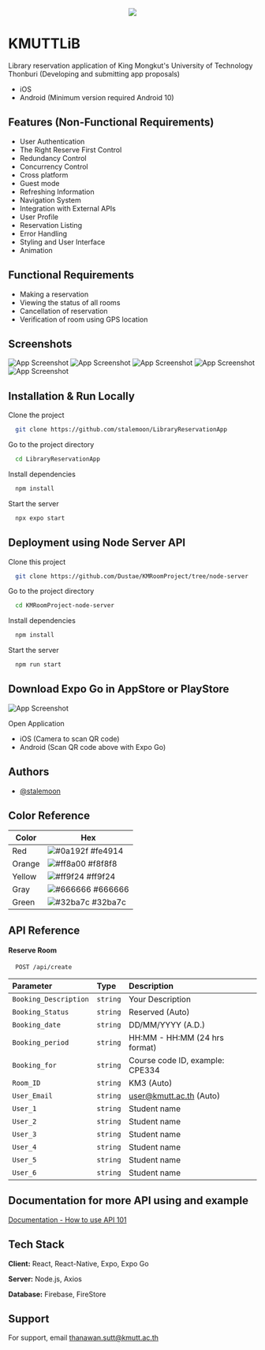 <div align="center">
<img src="https://cdn.discordapp.com/attachments/881006618911858728/1171510399594659880/Asset_2_1.png?ex=655cf114&is=654a7c14&hm=06600ce82f7fe5691db1d6a124af10b820e37c5804280749bd1d003923e2ae80&" />
</div>

# KMUTTLiB

Library reservation application of King Mongkut's University of Technology Thonburi (Developing and submitting app proposals)
- iOS
- Android (Minimum version required Android 10)


## Features (Non-Functional Requirements)

- User Authentication
- The Right Reserve First Control
- Redundancy Control
- Concurrency Control
- Cross platform
- Guest mode
- Refreshing Information
- Navigation System
- Integration with External APIs
- User Profile
- Reservation Listing
- Error Handling
- Styling and User Interface
- Animation

## Functional Requirements

- Making a reservation
- Viewing the status of all rooms
- Cancellation of reservation
- Verification of room using GPS location


## Screenshots

![App Screenshot](https://cdn.discordapp.com/attachments/881006618911858728/1171509283179995247/iphone15pro.png?ex=655cf00a&is=654a7b0a&hm=36c1cc1c315111b6de6bae8eaf3ccfea7bb7c47e06bcd9aa7552a63f361b09d5&)
![App Screenshot](https://cdn.discordapp.com/attachments/881006618911858728/1171509283704287322/iphone15pro-1.png?ex=655cf00a&is=654a7b0a&hm=28ae65892531b0f3baa2ebf51aa11b8b0cdf3e0cc7f2413828c74e3b249e4088&)
![App Screenshot](https://cdn.discordapp.com/attachments/881006618911858728/1171509284408934400/iphone15pro-2.png?ex=655cf00a&is=654a7b0a&hm=b59d8cdda238c61de57c0864595a9004aed0a789348aa7d852109a3492e8a488&)
![App Screenshot](https://cdn.discordapp.com/attachments/881006618911858728/1171509285042266292/iphone15pro-3.png?ex=655cf00b&is=654a7b0b&hm=e624034418ef98e95b197cf96c12a784ce9c0784551346d3cd9151d188362b79&)
![App Screenshot](https://cdn.discordapp.com/attachments/881006618911858728/1171509286006951947/iphone15pro-4.png?ex=655cf00b&is=654a7b0b&hm=fab2a5763504dc97ab83bee75ef0b405584ee8a2d476cc5975cd975a967be489&)



## Installation & Run Locally

Clone the project

```bash
  git clone https://github.com/stalemoon/LibraryReservationApp
```

Go to the project directory

```bash
  cd LibraryReservationApp
```

Install dependencies

```bash
  npm install
```

Start the server

```bash
  npx expo start
```




## Deployment using Node Server API


Clone this project

```bash
  git clone https://github.com/Dustae/KMRoomProject/tree/node-server
```

Go to the project directory

```bash
  cd KMRoomProject-node-server
```

Install dependencies

```bash
  npm install
```

Start the server

```bash
  npm run start
```

## Download Expo Go in AppStore or PlayStore

![App Screenshot](https://cdn.discordapp.com/attachments/881006618911858728/1171501244439855155/IMG_1523.png?ex=655ce88e&is=654a738e&hm=c35c469f484644aba61a572ced4b7bb3aa2cc6a03fff3a481bcaab8fdea22171&)

Open Application
- iOS (Camera to scan QR code)
- Android (Scan QR code above with Expo Go)
## Authors

- [@stalemoon](https://github.com/stalemoon)

## Color Reference

| Color             | Hex                                                                |
| ----------------- | ------------------------------------------------------------------ |
| Red | ![#0a192f](https://via.placeholder.com/10/fe4914?text=+) #fe4914 |
| Orange | ![#ff8a00](https://via.placeholder.com/10/ff8a00?text=+) #f8f8f8 |
| Yellow | ![#ff9f24](https://via.placeholder.com/10/ff9f24?text=+) #ff9f24 |
| Gray | ![#666666](https://via.placeholder.com/10/666666?text=+) #666666 |
| Green | ![#32ba7c](https://via.placeholder.com/10/32ba7c?text=+) #32ba7c |


## API Reference 

#### Reserve Room

```http
  POST /api/create
```

| Parameter | Type     | Description                |
| :-------- | :------- | :------------------------- |
| `Booking_Description` | `string` | Your Description |
| `Booking_Status` | `string` | Reserved (Auto) |
| `Booking_date` | `string` | DD/MM/YYYY (A.D.)|
| `Booking_period` | `string` | HH:MM - HH:MM (24 hrs format)|
| `Booking_for` | `string` | Course code ID, example: CPE334 |
| `Room_ID` | `string` | KM3 (Auto) |
| `User_Email` | `string` | user@kmutt.ac.th (Auto) |
| `User_1` | `string` | Student name |
| `User_2` | `string` | Student name |
| `User_3` | `string` | Student name |
| `User_4` | `string` | Student name |
| `User_5` | `string` | Student name |
| `User_6` | `string` | Student name |




## Documentation for more API using and example

[Documentation - How to use API 101](https://docs.google.com/document/d/1dC5JWV9HT-HIpCAzfBsqHsgxLx_gNk3i8VClYncfTZA/)


## Tech Stack

**Client:** React, React-Native, Expo, Expo Go

**Server:** Node.js, Axios

**Database:** Firebase, FireStore

## Support

For support, email thanawan.sutt@kmutt.ac.th

